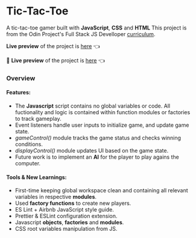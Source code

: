 # Tic-Tac-Toe

A tic-tac-toe gamer built with **JavaScript**, **CSS** and **HTML**
This project is from the Odin Project's Full Stack JS Develloper [curriculum]([https://www.theodinproject.com/lessons/node-path-javascript-tic-tac-toe]).

**Live preview** of the project is [here](https://dr3wsky.github.io/tic-tac-toe/) :point_left:

🔗 **Live preview** of the project is [here](https://dr3wsky.github.io/library-app/) :point_left:

### Overview

#### **Features:**

- The **Javascript** script contains no global variables or code. All fuctionality and logic is contained within function modules or factories to track gameplay.
- Event listeners handle user inputs to initialize game, and update game state.
- *gameControl()* module tracks the game status and checks winning conditions.
- *displayControl()* module updates UI based on the game state.
- Future work is to implement an **AI** for the player to play agains the computer.

#### **Tools & New Learnings:**

- First-time keeping global workspace clean and containing all relevant variables in respective **modules**.
- Used **factory functions** to create new players.
- ES Lint + Airbnb JavaScript style guide.
- Prettier & ESLint configuration extension.
- Javascript **objects**, **factories** and **modules**.
- CSS root variables manipulation from JS.


